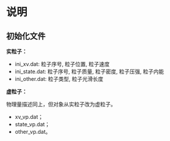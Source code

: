 # 说明

## 初始化文件

**实粒子：**

- ini_xv.dat: 粒子序号, 粒子位置, 粒子速度
- ini_state.dat: 粒子序号, 粒子质量, 粒子密度, 粒子压强, 粒子内能
- ini_other.dat: 粒子类型, 粒子光滑长度

**虚粒子：**

物理量描述同上，但对象从实粒子改为虚粒子。

- xv_vp.dat；
- state_vp.dat；
- other_vp.dat。
